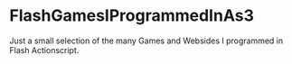 # FlashGamesIProgrammedInAs3

Just a small selection of the many Games and Websides I programmed in Flash Actionscript.
